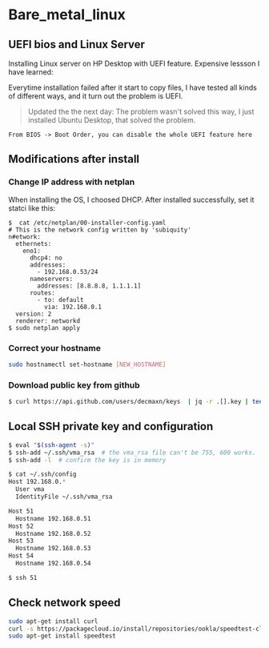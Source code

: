 # Bare_metal_linux


## UEFI bios and Linux Server

Installing Linux server on HP Desktop with UEFI feature. Expensive lessson I have learned:

Everytime installation failed after it start to copy files, I have tested all kinds of different ways, and it turn out the problem is UEFI. 

> Updated the the next day: The problem wasn't solved this way, I just installed Ubuntu Desktop, that solved the problem.

```
From BIOS -> Boot Order, you can disable the whole UEFI feature here
```
## Modifications after install
### Change IP address with netplan
When installing the OS, I choosed DHCP. After installed successfully, set it statci like this:
```
$  cat /etc/netplan/00-installer-config.yaml
# This is the network config written by 'subiquity'
n#etwork:
  ethernets:
    eno1:
      dhcp4: no
      addresses:
        - 192.168.0.53/24
      nameservers:
        addresses: [8.8.8.8, 1.1.1.1]
      routes:
        - to: default
          via: 192.168.0.1
  version: 2
  renderer: networkd
$ sudo netplan apply
```
### Correct your hostname
```bash
sudo hostnamectl set-hostname [NEW_HOSTNAME]
```

### Download public key from github 
```bash
$ curl https://api.github.com/users/decmaxn/keys  | jq -r .[].key | tee .ssh/authorized_keys
```

## Local SSH private key and configuration

```bash
$ eval "$(ssh-agent -s)"
$ ssh-add ~/.ssh/vma_rsa  # the vma_rsa file can't be 755, 600 works.
$ ssh-add -l  # confirm the key is in memory

$ cat ~/.ssh/config
Host 192.168.0.*
  User vma
  IdentityFile ~/.ssh/vma_rsa

Host 51
  Hostname 192.168.0.51
Host 52
  Hostname 192.168.0.52
Host 53
  Hostname 192.168.0.53
Host 54
  Hostname 192.168.0.54

$ ssh 51
```

## Check network speed

```bash
sudo apt-get install curl
curl -s https://packagecloud.io/install/repositories/ookla/speedtest-cli/script.deb.sh | sudo bash
sudo apt-get install speedtest
```


